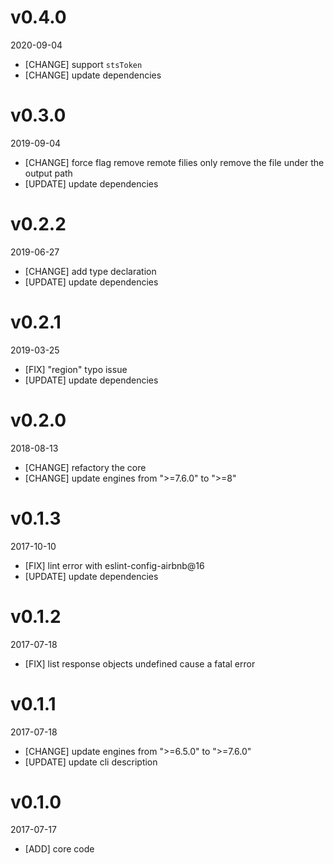 # v0.4.0
2020-09-04

* [CHANGE] support `stsToken`
* [CHANGE] update dependencies

# v0.3.0
2019-09-04

* [CHANGE] force flag remove remote filies only remove the file under the output path
* [UPDATE] update dependencies

# v0.2.2
2019-06-27

* [CHANGE] add type declaration
* [UPDATE] update dependencies

# v0.2.1
2019-03-25

* [FIX] "region" typo issue
* [UPDATE] update dependencies

# v0.2.0
2018-08-13

* [CHANGE] refactory the core
* [CHANGE] update engines from ">=7.6.0" to ">=8"

# v0.1.3
2017-10-10

* [FIX] lint error with eslint-config-airbnb@16
* [UPDATE] update dependencies

# v0.1.2
2017-07-18

* [FIX] list response objects undefined cause a fatal error

# v0.1.1
2017-07-18

* [CHANGE] update engines from ">=6.5.0" to ">=7.6.0"
* [UPDATE] update cli description

# v0.1.0
2017-07-17

* [ADD] core code
